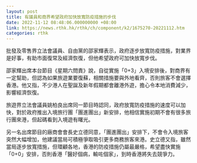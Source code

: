 ```yaml
---
layout: post
title: 有議員和商界希望政府加快放寬防疫措施的步伐
date: 2022-11-12 08:48:06.000000000 +08:00
link: https://news.rthk.hk/rthk/ch/component/k2/1675270-20221112.htm
categories: rthk
---
```


批發及零售界立法會議員、自由黨的邵家輝表示，政府逐步放寬防疫措施，對業界是好事，有助市面復常及經濟恢復，但他希望政府可加快放寬步伐。

邵家輝出席本台節目《星期六問責》說，自從實施「0+3」入境安排後，對商界有一定幫助，但認為如果旅遊業要復蘇，相關措施要與外地看齊，否則旅客不會選擇香港。他又指，不少港人在聖誕及新年假期都會離港外遊，擔心令本地消費減少，影響經濟恢復。

旅遊界立法會議員姚柏良出席同一節目時認同，政府放寬防疫措施的速度可以加快，對於政府推出入境旅行團「團進團出」新安排，他相信實施初期不會有很多旅行團來港，但起碼看到入境遊有曙光。

另一名出席節目的廠商會會長史立德同意，「團進團出」安排下，不會令入境旅客突然大幅增加，他建議當局可積極爭取吸引更多商務旅客來港。史立德又指，雖然當局逐步放寬措施，但環顧各地，香港的防疫措施仍屬最嚴格，希望盡快實施「0+0」安排，否則香港「醫好個病，輸咗個家」，到時香港將失去競爭力。
